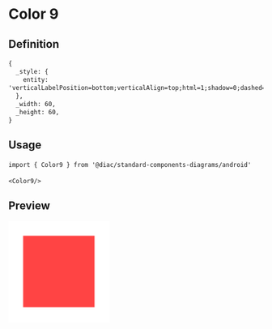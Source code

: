 # Color 9

## Definition

```
{
  _style: { 
    entity: 'verticalLabelPosition=bottom;verticalAlign=top;html=1;shadow=0;dashed=0;strokeWidth=1;strokeColor=none;shape=rect;fillColor=#ff4444;',
  },
  _width: 60,
  _height: 60,
}
```

## Usage

```
import { Color9 } from '@diac/standard-components-diagrams/android'

<Color9/>
```

## Preview

<img src="./color-9.png" width="200"/>

